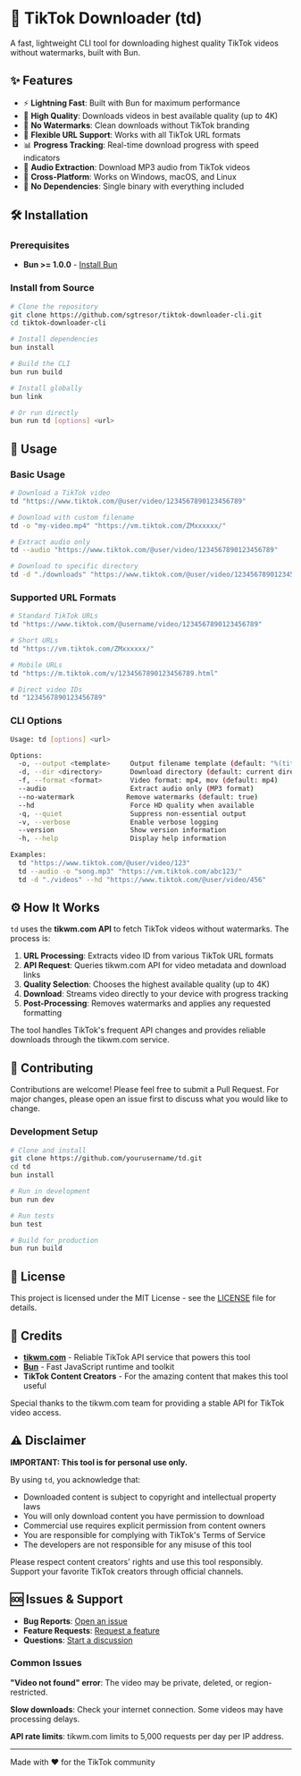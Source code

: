 # 🎵 TikTok Downloader (td)

A fast, lightweight CLI tool for downloading highest quality TikTok videos without watermarks, built with Bun.

## ✨ Features

- ⚡ **Lightning Fast**: Built with Bun for maximum performance
- 🎯 **High Quality**: Downloads videos in best available quality (up to 4K)
- 🚫 **No Watermarks**: Clean downloads without TikTok branding
- 🔗 **Flexible URL Support**: Works with all TikTok URL formats
- 📊 **Progress Tracking**: Real-time download progress with speed indicators
- 🎵 **Audio Extraction**: Download MP3 audio from TikTok videos
- 📱 **Cross-Platform**: Works on Windows, macOS, and Linux
- 🚀 **No Dependencies**: Single binary with everything included

## 🛠️ Installation

### Prerequisites

- **Bun >= 1.0.0** - [Install Bun](https://bun.sh)

### Install from Source

```bash
# Clone the repository
git clone https://github.com/sgtresor/tiktok-downloader-cli.git
cd tiktok-downloader-cli

# Install dependencies
bun install

# Build the CLI
bun run build

# Install globally
bun link

# Or run directly
bun run td [options] <url>
```

## 🚀 Usage

### Basic Usage

```bash
# Download a TikTok video
td "https://www.tiktok.com/@user/video/1234567890123456789"

# Download with custom filename
td -o "my-video.mp4" "https://vm.tiktok.com/ZMxxxxxx/"

# Extract audio only
td --audio "https://www.tiktok.com/@user/video/1234567890123456789"

# Download to specific directory
td -d "./downloads" "https://www.tiktok.com/@user/video/1234567890123456789"
```

### Supported URL Formats

```bash
# Standard TikTok URLs
td "https://www.tiktok.com/@username/video/1234567890123456789"

# Short URLs
td "https://vm.tiktok.com/ZMxxxxxx/"

# Mobile URLs
td "https://m.tiktok.com/v/1234567890123456789.html"

# Direct video IDs
td "1234567890123456789"
```

### CLI Options

```bash
Usage: td [options] <url>

Options:
  -o, --output <template>     Output filename template (default: "%(title)s.%(ext)s")
  -d, --dir <directory>       Download directory (default: current directory)
  -f, --format <format>       Video format: mp4, mov (default: mp4)
  --audio                     Extract audio only (MP3 format)
  --no-watermark             Remove watermarks (default: true)
  --hd                        Force HD quality when available
  -q, --quiet                 Suppress non-essential output
  -v, --verbose               Enable verbose logging
  --version                   Show version information
  -h, --help                  Display help information

Examples:
  td "https://www.tiktok.com/@user/video/123"
  td --audio -o "song.mp3" "https://vm.tiktok.com/abc123/"
  td -d "./videos" --hd "https://www.tiktok.com/@user/video/456"
```

## ⚙️ How It Works

`td` uses the **tikwm.com API** to fetch TikTok videos without watermarks. The process is:

1. **URL Processing**: Extracts video ID from various TikTok URL formats
2. **API Request**: Queries tikwm.com API for video metadata and download links
3. **Quality Selection**: Chooses the highest available quality (up to 4K)
4. **Download**: Streams video directly to your device with progress tracking
5. **Post-Processing**: Removes watermarks and applies any requested formatting

The tool handles TikTok's frequent API changes and provides reliable downloads through the tikwm.com service.


## 🤝 Contributing

Contributions are welcome! Please feel free to submit a Pull Request. For major changes, please open an issue first to discuss what you would like to change.

### Development Setup

```bash
# Clone and install
git clone https://github.com/yourusername/td.git
cd td
bun install

# Run in development
bun run dev

# Run tests
bun test

# Build for production
bun run build
```

## 📄 License

This project is licensed under the MIT License - see the [LICENSE](LICENSE) file for details.

## 🙏 Credits

- **[tikwm.com](https://tikwm.com)** - Reliable TikTok API service that powers this tool
- **[Bun](https://bun.sh)** - Fast JavaScript runtime and toolkit
- **TikTok Content Creators** - For the amazing content that makes this tool useful

Special thanks to the tikwm.com team for providing a stable API for TikTok video access.

## ⚠️ Disclaimer

**IMPORTANT: This tool is for personal use only.**

By using `td`, you acknowledge that:

- Downloaded content is subject to copyright and intellectual property laws
- You will only download content you have permission to download
- Commercial use requires explicit permission from content owners
- You are responsible for complying with TikTok's Terms of Service
- The developers are not responsible for any misuse of this tool

Please respect content creators' rights and use this tool responsibly. Support your favorite TikTok creators through official channels.

## 🆘 Issues & Support

- **Bug Reports**: [Open an issue](https://github.com/yourusername/td/issues/new?template=bug_report.md)
- **Feature Requests**: [Request a feature](https://github.com/yourusername/td/issues/new?template=feature_request.md)
- **Questions**: [Start a discussion](https://github.com/yourusername/td/discussions)

### Common Issues

**"Video not found" error**: The video may be private, deleted, or region-restricted.

**Slow downloads**: Check your internet connection. Some videos may have processing delays.

**API rate limits**: tikwm.com limits to 5,000 requests per day per IP address.

---

Made with ❤️ for the TikTok community